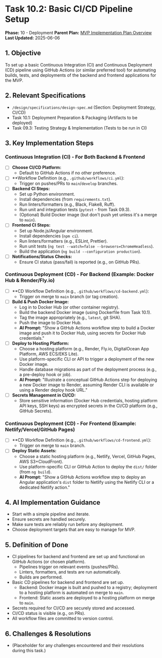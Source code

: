 # Task 10.2: Basic CI/CD Pipeline Setup

**Phase:** 10 - Deployment
**Parent Plan:** [MVP Implementation Plan Overview](../00-mvp-implementation-plan-overview.md)
**Last Updated:** 2025-06-06

## 1. Objective

To set up a basic Continuous Integration (CI) and Continuous Deployment (CD) pipeline using GitHub Actions (or similar preferred tool) for automating builds, tests, and deployments of the backend and frontend applications for the MVP.

## 2. Relevant Specifications

*   `/design/specifications/design-spec.md` (Section: Deployment Strategy, CI/CD)
*   Task 10.1: Deployment Preparation & Packaging (Artifacts to be deployed)
*   Task 09.3: Testing Strategy & Implementation (Tests to be run in CI)

## 3. Key Implementation Steps

### Continuous Integration (CI) - For Both Backend & Frontend
*   [ ] **Choose CI/CD Platform:**
    *   Default to GitHub Actions if no other preference.
*   [ ] **Workflow Definition (e.g., `.github/workflows/ci.yml`):
    *   Trigger on pushes/PRs to `main`/`develop` branches.
*   [ ] **Backend CI Steps:**
    *   Set up Python environment.
    *   Install dependencies (from `requirements.txt`).
    *   Run linters/formatters (e.g., Black, Flake8, Ruff).
    *   Run unit and integration tests (`pytest` - from Task 09.3).
    *   (Optional) Build Docker image (but don't push yet unless it's a merge to `main`).
*   [ ] **Frontend CI Steps:**
    *   Set up Node.js/Angular environment.
    *   Install dependencies (`npm ci`).
    *   Run linters/formatters (e.g., ESLint, Prettier).
    *   Run unit tests (`ng test --watch=false --browsers=ChromeHeadless`).
    *   Build the application (`ng build --configuration production`).
*   [ ] **Notifications/Status Checks:**
    *   Ensure CI status (pass/fail) is reported (e.g., on GitHub PRs).

### Continuous Deployment (CD) - For Backend (Example: Docker Hub & Render/Fly.io)
*   [ ] **CD Workflow Definition (e.g., `.github/workflows/cd-backend.yml`):
    *   Trigger on merge to `main` branch (or tag creation).
*   [ ] **Build & Push Docker Image:**
    *   Log in to Docker Hub (or other container registry).
    *   Build the backend Docker image (using Dockerfile from Task 10.1).
    *   Tag the image appropriately (e.g., `latest`, git SHA).
    *   Push the image to Docker Hub.
    *   **AI Prompt:** "Show a GitHub Actions workflow step to build a Docker image and push it to Docker Hub, using secrets for Docker Hub credentials."
*   [ ] **Deploy to Hosting Platform:**
    *   Choose a hosting platform (e.g., Render, Fly.io, DigitalOcean App Platform, AWS ECS/EKS Lite).
    *   Use platform-specific CLI or API to trigger a deployment of the new Docker image.
    *   Handle database migrations as part of the deployment process (e.g., a pre-deploy hook or job).
    *   **AI Prompt:** "Illustrate a conceptual GitHub Actions step for deploying a new Docker image to Render, assuming Render CLI is available or using a Render deploy hook URL."
*   [ ] **Secrets Management in CI/CD:**
    *   Store sensitive information (Docker Hub credentials, hosting platform API keys, SSH keys) as encrypted secrets in the CI/CD platform (e.g., GitHub Secrets).

### Continuous Deployment (CD) - For Frontend (Example: Netlify/Vercel/GitHub Pages)
*   [ ] **CD Workflow Definition (e.g., `.github/workflows/cd-frontend.yml`):
    *   Trigger on merge to `main` branch.
*   [ ] **Deploy Static Assets:**
    *   Choose a static hosting platform (e.g., Netlify, Vercel, GitHub Pages, AWS S3+CloudFront).
    *   Use platform-specific CLI or GitHub Action to deploy the `dist/` folder (from `ng build`).
    *   **AI Prompt:** "Show a GitHub Actions workflow step to deploy an Angular application's `dist` folder to Netlify using the Netlify CLI or a dedicated Netlify action."

## 4. AI Implementation Guidance

*   Start with a simple pipeline and iterate.
*   Ensure secrets are handled securely.
*   Make sure tests are reliably run before any deployment.
*   Choose deployment targets that are easy to manage for MVP.

## 5. Definition of Done

*   CI pipelines for backend and frontend are set up and functional on GitHub Actions (or chosen platform).
    *   Pipelines trigger on relevant events (pushes/PRs).
    *   Linters, formatters, and tests are run automatically.
    *   Builds are performed.
*   Basic CD pipelines for backend and frontend are set up.
    *   Backend: Docker image is built and pushed to a registry; deployment to a hosting platform is automated on merge to `main`.
    *   Frontend: Static assets are deployed to a hosting platform on merge to `main`.
*   Secrets required for CI/CD are securely stored and accessed.
*   CI/CD status is visible (e.g., on PRs).
*   All workflow files are committed to version control.

## 6. Challenges & Resolutions

*   (Placeholder for any challenges encountered and their resolutions during this task.)
